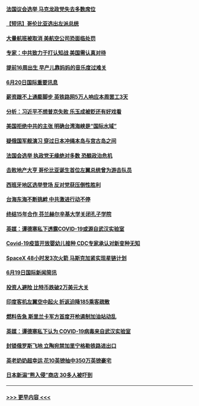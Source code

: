 #### [法国议会选举 马克龙政党失去多数席位](../pages/prog202/a103460692.md?t=06210401) 
#### [【短讯】哥伦比亚选出左派总统](../pages/prog202/a103460696.md?t=06210401) 
#### [大量航班被取消 美航空公司恐面临处罚](../pages/prog202/a103460488.md?t=06210401) 
#### [专家：中共致力于打认知战 美国需认真对待](../pages/prog202/a103460484.md?t=06210401) 
#### [提前16周出生 早产儿靠妈妈的音乐度过难关](../pages/prog202/a103460479.md?t=06210401) 
#### [6月20日国际重要讯息](../pages/prog202/a103460463.md?t=06210401) 
#### [薪资跟不上通膨脚步 英铁路网5万人响应本周罢工3天](../pages/prog202/a103460391.md?t=06210401) 
#### [分析：习近平不想普京失败 乐玉成被贬还有好戏看](../pages/prog202/a103460368.md?t=06210401) 
#### [美国拒绝中共的主张 明确台湾海峡是“国际水域”](../pages/prog202/a103460330.md?t=06210401) 
#### [疑俄国军舰演习 穿过日本冲绳本岛与宫古岛之间](../pages/prog202/a103460277.md?t=06210401) 
#### [法国会选举 执政党无缘绝对多数 恐酿政治危机](../pages/prog202/a103460267.md?t=06210401) 
#### [击败地产大亨 哥伦比亚诞生首位左翼总统曾为游击队员](../pages/prog202/a103460252.md?t=06210401) 
#### [西班牙地区选举登场 反对党获压倒性胜利](../pages/prog202/a103460237.md?t=06210401) 
#### [台海东海不断挑衅 中共激进行动不停](../pages/prog202/a103460148.md?t=06210401) 
#### [终结15年合作 芬兰赫尔辛基大学关闭孔子学院](../pages/prog202/a103460149.md?t=06210401) 
#### [英媒：谭德塞私下透露COVID-19或源自武汉实验室](../pages/prog202/a103460154.md?t=06210401) 
#### [Covid-19疫苗开放婴幼儿接种 CDC专家承认对新变种无知](../pages/prog202/a103460156.md?t=06210401) 
#### [SpaceX 48小时发3次火箭 马斯克加紧实现星链计划](../pages/prog202/a103460158.md?t=06210401) 
#### [6月19日国际新闻简讯](../pages/prog202/a103460077.md?t=06210401) 
#### [投资人避险  比特币跌破2万美元大关](../pages/prog202/a103460058.md?t=06210401) 
#### [印度客机左翼空中起火 折返迫降185乘客疏散](../pages/prog202/a103459952.md?t=06210401) 
#### [燃料告急 斯里兰卡军方首度开枪遏制加油站动乱](../pages/prog202/a103459927.md?t=06210401) 
#### [英媒：谭德塞私下认为 COVID-19病毒来自武汉实验室](../pages/prog202/a103459934.md?t=06210401) 
#### [封锁俄罗斯飞地 立陶宛禁加里宁格勒铁路进出口](../pages/prog202/a103459847.md?t=06210401) 
#### [英老奶奶超幸运 花10英镑抽中350万英镑豪宅](../pages/prog202/a103459835.md?t=06210401) 
#### [日本新潟“熊入侵”商店 30多人被吓到](../pages/prog202/a103459826.md?t=06210401) 

----
#### [ >>> 更早内容 <<< ](../indexes/prog202-earlier.md)

